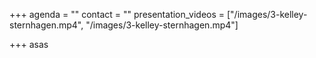 +++
agenda = ""
contact = ""
presentation_videos = ["/images/3-kelley-sternhagen.mp4", "/images/3-kelley-sternhagen.mp4"]

+++
asas